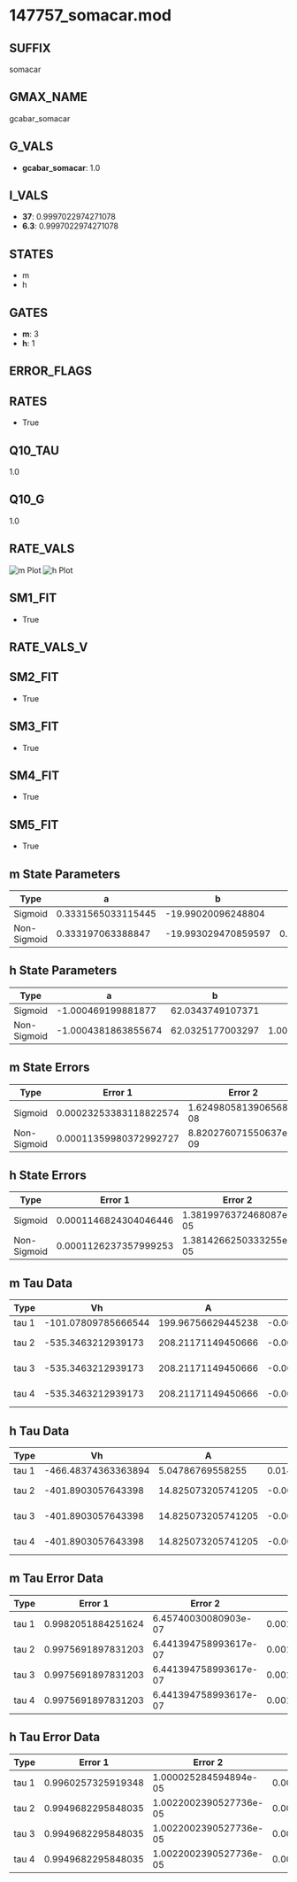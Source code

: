 # 147757_somacar.mod

## SUFFIX

somacar

## GMAX_NAME

gcabar_somacar

## G_VALS

- **gcabar_somacar**: 1.0

## I_VALS

- **37**: 0.9997022974271078
- **6.3**: 0.9997022974271078

## STATES

- m
- h

## GATES

- **m**: 3
- **h**: 1

## ERROR_FLAGS


## RATES

- True

## Q10_TAU

1.0

## Q10_G

1.0

## RATE_VALS

![m Plot](/Users/pbozelos/Dropbox/icg-Chai-Panos/supermodels/output_markdown_files/Ca/147757_somacar.mod/images/m.png)
![h Plot](/Users/pbozelos/Dropbox/icg-Chai-Panos/supermodels/output_markdown_files/Ca/147757_somacar.mod/images/h.png)

## SM1_FIT

- True

## RATE_VALS_V

## SM2_FIT

- True

## SM3_FIT

- True

## SM4_FIT

- True

## SM5_FIT

- True

## m State Parameters

| Type | a | b | c | d |
| --- | --- | --- | --- | --- |
| Sigmoid | 0.3331565033115445 | -19.99020096248804 |
| Non-Sigmoid | 0.333197063388847 | -19.993029470859597 | 0.9999482477041086 | -3.994618195635015e-05 |

## h State Parameters

| Type | a | b | c | d |
| --- | --- | --- | --- | --- |
| Sigmoid | -1.000469199881877 | 62.0343749107371 |
| Non-Sigmoid | -1.0004381863855674 | 62.0325177003297 | 1.0000124276677622 | 4.97346698676121e-06 |

## m State Errors

| Type | Error 1 | Error 2 | Error 3 |
| --- | --- | --- | --- |
| Sigmoid | 0.00023253383118822574 | 1.6249805813906568e-08 | 0.00010281367360057494 |
| Non-Sigmoid | 0.00011359980372992727 | 8.820276071550637e-09 | 5.02275865928687e-05 |

## h State Errors

| Type | Error 1 | Error 2 | Error 3 |
| --- | --- | --- | --- |
| Sigmoid | 0.0001146824304046446 | 1.3819976372468087e-05 | 0.00010163039621744443 |
| Non-Sigmoid | 0.0001126237357999253 | 1.3814266250333255e-05 | 9.980600212647421e-05 |

## m Tau Data

| Type | Vh | A | b1 | b2 | c1 | c2 | d1 | d2 | e1 | e2 |
| --- | --- | --- | --- | --- | --- | --- | --- | --- | --- | --- |
| tau 1 | -101.07809785666544 | 199.96756629445238 | -0.00013580827202797383 | -0.00014254022012006446 |
| tau 2 | -535.3463212939173 | 208.21171149450666 | -0.00045242555462231396 | -1.088401410423971e-07 | -5.5134388288685665e-06 | -9.130869194719582e-07 |
| tau 3 | -535.3463212939173 | 208.21171149450666 | -0.00045242555462231396 | -1.088401410423971e-07 | 0.0 | -5.5134388288685665e-06 | -9.130869194719582e-07 | 0.0 |
| tau 4 | -535.3463212939173 | 208.21171149450666 | -0.00045242555462231396 | -1.088401410423971e-07 | 0.0 | 0.0 | -5.5134388288685665e-06 | -9.130869194719582e-07 | 0.0 | 0.0 |

## h Tau Data

| Type | Vh | A | b1 | b2 | c1 | c2 | d1 | d2 | e1 | e2 |
| --- | --- | --- | --- | --- | --- | --- | --- | --- | --- | --- |
| tau 1 | -466.48374363363894 | 5.04786769558255 | 0.01490305922786791 | 1.35943164017915e-05 |
| tau 2 | -401.8903057643398 | 14.825073205741205 | -0.003412258382944292 | 1.6170809659317845e-05 | 0.003837412935700698 | -3.4702622251734907e-06 |
| tau 3 | -401.8903057643398 | 14.825073205741205 | -0.003412258382944292 | 1.6170809659317845e-05 | 0.0 | 0.003837412935700698 | -3.4702622251734907e-06 | 0.0 |
| tau 4 | -401.8903057643398 | 14.825073205741205 | -0.003412258382944292 | 1.6170809659317845e-05 | 0.0 | 0.0 | 0.003837412935700698 | -3.4702622251734907e-06 | 0.0 | 0.0 |

## m Tau Error Data

| Type | Error 1 | Error 2 | Error 3 |
| --- | --- | --- | --- |
| tau 1 | 0.9982051884251624 | 6.45740030080903e-07 | 0.001184783429702834 |
| tau 2 | 0.9975691897831203 | 6.441394758993617e-07 | 0.0011840285541911233 |
| tau 3 | 0.9975691897831203 | 6.441394758993617e-07 | 0.0011840285541911233 |
| tau 4 | 0.9975691897831203 | 6.441394758993617e-07 | 0.0011840285541911233 |

## h Tau Error Data

| Type | Error 1 | Error 2 | Error 3 |
| --- | --- | --- | --- |
| tau 1 | 0.9960257325919348 | 1.000025284594894e-05 | 0.004468386756712253 |
| tau 2 | 0.9949682295848035 | 1.0022002390527736e-05 | 0.004463642569611833 |
| tau 3 | 0.9949682295848035 | 1.0022002390527736e-05 | 0.004463642569611833 |
| tau 4 | 0.9949682295848035 | 1.0022002390527736e-05 | 0.004463642569611833 |

